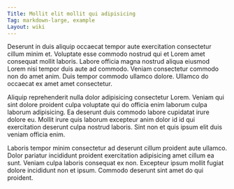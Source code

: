 ```yaml
---
Title: Mollit elit mollit qui adipisicing
Tag: markdown-large, example
Layout: wiki
---
```

Deserunt in duis aliquip occaecat tempor aute exercitation consectetur cillum minim et. Voluptate esse commodo nostrud qui et Lorem amet consequat mollit laboris. Labore officia magna nostrud aliqua eiusmod Lorem nisi tempor duis aute ad commodo. Veniam consectetur commodo non do amet anim. Duis tempor commodo ullamco dolore. Ullamco do occaecat ex amet amet consectetur.

Aliquip reprehenderit nulla dolor adipisicing consectetur Lorem. Veniam qui sint dolore proident culpa voluptate qui do officia enim laborum culpa laborum adipisicing. Ea deserunt duis commodo labore cupidatat irure dolore eu. Mollit irure quis laborum excepteur anim dolor id id qui exercitation deserunt culpa nostrud laboris. Sint non et quis ipsum elit duis veniam officia enim.

Laboris tempor minim consectetur ad deserunt cillum proident aute ullamco. Dolor pariatur incididunt proident exercitation adipisicing amet cillum ea sunt. Veniam culpa laboris consequat ex non. Excepteur ipsum mollit fugiat dolore incididunt non et ipsum. Commodo deserunt sint amet do qui proident.